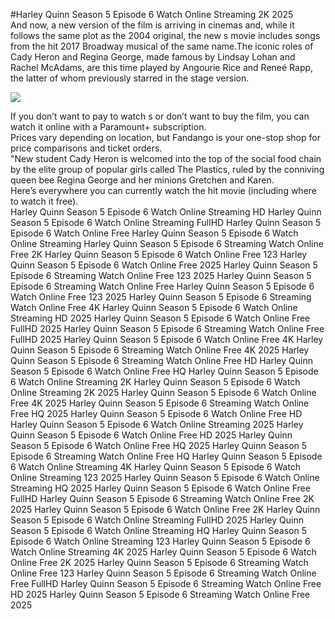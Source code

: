 #Harley Quinn Season 5 Episode 6 Watch Online Streaming 2K 2025  
And now, a new version of the film is arriving in cinemas and, while it follows the same plot as the 2004 original, the new s movie includes songs from the hit 2017 Broadway musical of the same name.The iconic roles of Cady Heron and Regina George, made famous by Lindsay Lohan and Rachel McAdams, are this time played by Angourie Rice and Reneé Rapp, the latter of whom previously starred in the stage version.  
  
[![](https://i.imgur.com/qSNzIqt.png)](https://movie.rssnews.media/QKFKOnl.php)  
  
If you don’t want to pay to watch s or don’t want to buy the film, you can watch it online with a Paramount+ subscription.  
Prices vary depending on location, but Fandango is your one-stop shop for price comparisons and ticket orders.  
"New student Cady Heron is welcomed into the top of the social food chain by the elite group of popular girls called The Plastics, ruled by the conniving queen bee Regina George and her minions Gretchen and Karen.  
Here’s everywhere you can currently watch the hit movie (including where to watch it free).  
Harley Quinn Season 5 Episode 6 Watch Online Streaming HD
Harley Quinn Season 5 Episode 6 Watch Online Streaming FullHD
Harley Quinn Season 5 Episode 6 Watch Online Free
Harley Quinn Season 5 Episode 6 Watch Online Streaming
Harley Quinn Season 5 Episode 6 Streaming Watch Online Free 2K
Harley Quinn Season 5 Episode 6 Watch Online Free 123
Harley Quinn Season 5 Episode 6 Watch Online Free 2025
Harley Quinn Season 5 Episode 6 Streaming Watch Online Free 123 2025
Harley Quinn Season 5 Episode 6 Streaming Watch Online Free
Harley Quinn Season 5 Episode 6 Watch Online Free 123 2025
Harley Quinn Season 5 Episode 6 Streaming Watch Online Free 4K
Harley Quinn Season 5 Episode 6 Watch Online Streaming HD 2025
Harley Quinn Season 5 Episode 6 Watch Online Free FullHD 2025
Harley Quinn Season 5 Episode 6 Streaming Watch Online Free FullHD 2025
Harley Quinn Season 5 Episode 6 Watch Online Free 4K
Harley Quinn Season 5 Episode 6 Streaming Watch Online Free 4K 2025
Harley Quinn Season 5 Episode 6 Streaming Watch Online Free HD
Harley Quinn Season 5 Episode 6 Watch Online Free HQ
Harley Quinn Season 5 Episode 6 Watch Online Streaming 2K
Harley Quinn Season 5 Episode 6 Watch Online Streaming 2K 2025
Harley Quinn Season 5 Episode 6 Watch Online Free 4K 2025
Harley Quinn Season 5 Episode 6 Streaming Watch Online Free HQ 2025
Harley Quinn Season 5 Episode 6 Watch Online Free HD
Harley Quinn Season 5 Episode 6 Watch Online Streaming 2025
Harley Quinn Season 5 Episode 6 Watch Online Free HD 2025
Harley Quinn Season 5 Episode 6 Watch Online Free HQ 2025
Harley Quinn Season 5 Episode 6 Streaming Watch Online Free HQ
Harley Quinn Season 5 Episode 6 Watch Online Streaming 4K
Harley Quinn Season 5 Episode 6 Watch Online Streaming 123 2025
Harley Quinn Season 5 Episode 6 Watch Online Streaming HQ 2025
Harley Quinn Season 5 Episode 6 Watch Online Free FullHD
Harley Quinn Season 5 Episode 6 Streaming Watch Online Free 2K 2025
Harley Quinn Season 5 Episode 6 Watch Online Free 2K
Harley Quinn Season 5 Episode 6 Watch Online Streaming FullHD 2025
Harley Quinn Season 5 Episode 6 Watch Online Streaming HQ
Harley Quinn Season 5 Episode 6 Watch Online Streaming 123
Harley Quinn Season 5 Episode 6 Watch Online Streaming 4K 2025
Harley Quinn Season 5 Episode 6 Watch Online Free 2K 2025
Harley Quinn Season 5 Episode 6 Streaming Watch Online Free 123
Harley Quinn Season 5 Episode 6 Streaming Watch Online Free FullHD
Harley Quinn Season 5 Episode 6 Streaming Watch Online Free HD 2025
Harley Quinn Season 5 Episode 6 Streaming Watch Online Free 2025